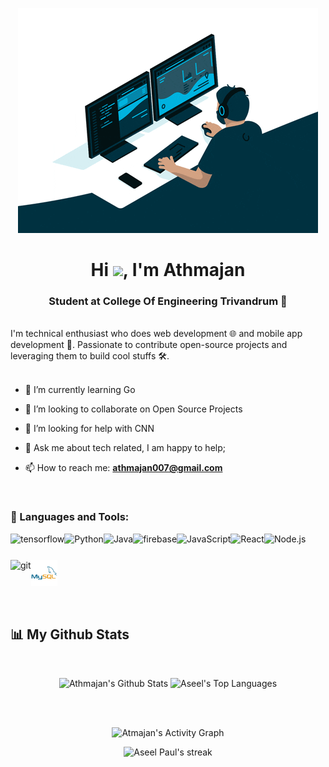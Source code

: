 <p  align="center"> <img  src="https://github.com/aseel-sm/aseel-sm/blob/main/giphy.gif" alt="aseel_sm git"/><p/>
<h1 align="center">Hi <img src="https://raw.githubusercontent.com/MartinHeinz/MartinHeinz/master/wave.gif" width="30px">, I'm Athmajan</h1>
<h3 align="center">Student at College Of Engineering Trivandrum 🌟</h3>
<br/>
<!-- 
<p align="right"> <h3>Profile Views :-</h3> <img src="https://komarev.com/ghpvc/?username=aseel-sm&label=Profile%20views&color=0e75b6&style=flat"
    alt="aseel-sm" /> 
  </p> -->
I'm  technical enthusiast who does web development 🌐 and mobile app development 📱. Passionate to contribute open-source projects and leveraging them to build cool stuffs 🛠️. 
 <br/>
<br/>

- 🌱 I’m currently learning Go

- 👯 I’m looking to collaborate on Open Source Projects

- 🤔 I’m looking for help with CNN

- 💬 Ask me about tech related, I am happy to help;

- 📫 How to reach me: **athmajan007@gmail.com**


<br>

### 🔨 Languages and Tools:

<a href="https://www.tensorflow.org" target="_blank"> <img align="left" src="https://raw.githubusercontent.com/rahul-jha98/github_readme_icons/main/language_and_tools/square/tensorflow/tensorflow.svg" alt="tensorflow" height="42px"/> </a> 
<a href="https://www.python.org" target="_blank"><img align="left" alt="Python" height ="42px" src="https://raw.githubusercontent.com/rahul-jha98/github_readme_icons/main/language_and_tools/square/python/python.svg"></a>
<a href="https://www.java.com" target="_blank"><img align="left" alt="Java" height ="42px" src="https://raw.githubusercontent.com/rahul-jha98/github_readme_icons/main/language_and_tools/square/java/java.svg"></a>
<a href="https://firebase.google.com/" target="_blank"> <img align="left" src="https://raw.githubusercontent.com/rahul-jha98/github_readme_icons/main/language_and_tools/square/firebase/firebase.svg" alt="firebase" height ="42px"/> </a>
<a href="https://developer.mozilla.org/en-US/docs/Web/JavaScript" target="_blank"> <img align="left" alt="JavaScript" height ="42px"  src="https://raw.githubusercontent.com/rahul-jha98/github_readme_icons/main/language_and_tools/square/javascript/javascript.svg"> </a>
<a href="https://reactjs.org/" target="_blank"> <img align="left" alt="React" height ="42px" src="https://raw.githubusercontent.com/rahul-jha98/github_readme_icons/main/language_and_tools/square/react/react.svg"></a>
<a href="https://nodejs.org" target="_blank"><img align="left" alt="Node.js" height ="42px" src="https://raw.githubusercontent.com/rahul-jha98/github_readme_icons/main/language_and_tools/square/node/node.svg"></a>
 <a href="https://www.mysql.com/" target="_blank" rel="noreferrer">
    <img
      src="https://raw.githubusercontent.com/devicons/devicon/master/icons/mysql/mysql-original-wordmark.svg"
      alt="mysql"
      width="42"
      height="42"
    />
  </a>
<a href="https://git-scm.com/" target="_blank"> <img src="https://raw.githubusercontent.com/rahul-jha98/github_readme_icons/main/language_and_tools/square/git-scm/git-scm.svg" align="left" alt="git" height='42px'/> </a>


<br>

## 📊 My Github Stats

  <br/>
  <p align="center">
<img alt="Athmajan's Github Stats" src="https://github-readme-stats.vercel.app/api?username=Athmajanaji&show_icons=true&count_private=true&theme=react&hide_border=true&bg_color=0D1117" />
 <img alt="Aseel's Top Languages" src="https://github-readme-stats.vercel.app/api/top-langs/?username=Athmajanaji&langs_count=8&count_private=true&layout=compact&theme=react&hide_border=true&bg_color=0D1117" />
  <br/>
 </p>
<br/>
<br/>

<p align="center"><img alt="Atmajan's Activity Graph" src="https://activity-graph.herokuapp.com/graph?username=Athmajanaji&bg_color=0D1117&color=5BCDEC&line=5BCDEC&point=FFFFFF&hide_border=true" /></p>
<p align="center">
<img title="🔥 Get streak stats for your profile at git.io/streak-stats" alt="Aseel Paul's streak" src="https://github-readme-streak-stats.herokuapp.com/?user=Athmajanaji&theme=black-ice&hide_border=true&stroke=0000&background=060A0CD0"/>
 </p>
<br/>
<br/>

